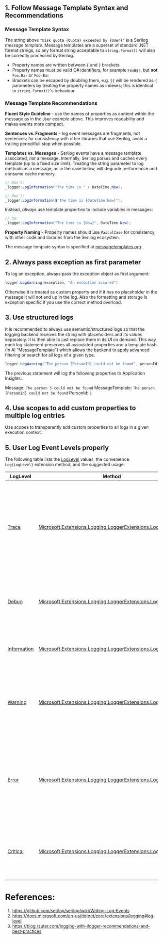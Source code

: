 ## 1. Follow Message Template Syntax and Recommendations

### Message Template Syntax
The string above `"Disk quota {Quota} exceeded by {User}"` is a Serilog _message template_. Message templates are a superset of standard .NET format strings, so any format string acceptable to `string.Format()` will also be correctly processed by Serilog.

* Property names are written between `{` and `}` brackets
* Property names must be valid C# identifiers, for example `FooBar`, but **not** `Foo.Bar` or `Foo-Bar`
* Brackets can be escaped by doubling them, e.g. `{{` will be rendered as `{`
parameters by treating the property names as indexes; this is identical to `string.Format()`'s behaviour

### Message Template Recommendations
**Fluent Style Guideline** - use the names of properties as content within the message as in the `User` example above. This improves readability and makes events more compact.

**Sentences vs. Fragments** - log event messages are fragments, not sentences; for consistency with other libraries that use Serilog, avoid a trailing period/full stop when possible.

**Templates vs. Messages** - Serilog events have a message template associated, _not_ a message. Internally, Serilog parses and caches every template (up to a fixed size limit). Treating the string parameter to log methods as a message, as in the case below, will degrade performance and consume cache memory.

```csharp
// Don't:
_logger.LogInformation("The time is " + DateTime.Now);

// Don't:
_logger.LogInformation($"The time is {DateTime.Now}");
```

Instead, _always_ use template properties to include variables in messages:

```csharp
// Do:
_logger.LogInformation("The time is {Now}", DateTime.Now);
```

**Property Naming** - Property names should use `PascalCase` for consistency with other code and libraries from the Serilog ecosystem.

The message template syntax is specified at [messagetemplates.org](https://messagetemplates.org/).

## 2. Always pass exception as first parameter
To log an exception, always pass the exception object as first argument:

```csharp
logger.LogWarning(exception, "An exception occured")
```
Otherwise it is treated as custom property and if it has no placeholder in the message it will not end up in the log. Also the formatting and storage is exception specific if you use the correct method overload.

## 3. Use structured logs
It is recommended to always use semantic/structured logs so that the logging backend receives the string with placeholders and its values separately. It is then able to just replace them in its UI on demand. This way each log statement preserves all associated properties and a template hash (in AI “MessageTemplate”) which allows the backend to apply advanced filtering or search for all logs of a given type.

```csharp
logger.LogWarning("The person {PersonId} could not be found", personId);
```
The previous statement will log the following properties to Application Insights:

Message: `The person 5 could not be found`
MessageTemplate: `The person {PersonId} could not be found`
PersonId: `5`

## 4. Use scopes to add custom properties to multiple log entries
Use scopes to transparently add custom properties to all logs in a given execution context.

## 5. User Log Event Levels properly

The following table lists the [LogLevel](https://docs.microsoft.com/en-us/dotnet/api/microsoft.extensions.logging.loglevel) values, the convenience `Log{LogLevel}` extension method, and the suggested usage:

| LogLevel | Method | Description |
|--|--|--|
| [Trace](https://docs.microsoft.com/en-us/dotnet/api/microsoft.extensions.logging.loglevel) | [Microsoft.Extensions.Logging.LoggerExtensions.LogTrace](https://docs.microsoft.com/en-us/dotnet/api/microsoft.extensions.logging.loggerextensions.logtrace) | Contain the most detailed messages. These messages may contain sensitive app data. These messages are disabled by default and should ***not*** be enabled in production. |
| [Debug](https://docs.microsoft.com/en-us/dotnet/api/microsoft.extensions.logging.loglevel) | [Microsoft.Extensions.Logging.LoggerExtensions.LogDebug](https://docs.microsoft.com/en-us/dotnet/api/microsoft.extensions.logging.loggerextensions.logdebug) | For debugging and development. Use with caution in production due to the high volume. |
| [Information](https://docs.microsoft.com/en-us/dotnet/api/microsoft.extensions.logging.loglevel) | [Microsoft.Extensions.Logging.LoggerExtensions.LogInformation](https://docs.microsoft.com/en-us/dotnet/api/microsoft.extensions.logging.loggerextensions.loginformation) | Tracks the general flow of the app. May have long-term value. |
| [Warning](https://docs.microsoft.com/en-us/dotnet/api/microsoft.extensions.logging.loglevel) | [Microsoft.Extensions.Logging.LoggerExtensions.LogWarning](https://docs.microsoft.com/en-us/dotnet/api/microsoft.extensions.logging.loggerextensions.logwarning) | For abnormal or unexpected events. Typically includes errors or conditions that don't cause the app to fail. |
| [Error](https://docs.microsoft.com/en-us/dotnet/api/microsoft.extensions.logging.loglevel) | [Microsoft.Extensions.Logging.LoggerExtensions.LogError](https://docs.microsoft.com/en-us/dotnet/api/microsoft.extensions.logging.loggerextensions.logerror) | For errors and exceptions that cannot be handled. These messages indicate a failure in the current operation or request, not an app-wide failure. |
| [Critical](https://docs.microsoft.com/en-us/dotnet/api/microsoft.extensions.logging.loglevel) | [Microsoft.Extensions.Logging.LoggerExtensions.LogCritical](https://docs.microsoft.com/en-us/dotnet/api/microsoft.extensions.logging.loggerextensions.logcritical) | For failures that require immediate attention. Examples: data loss scenarios, out of disk space. |

# References: 
1. https://github.com/serilog/serilog/wiki/Writing-Log-Events
1. https://docs.microsoft.com/en-us/dotnet/core/extensions/logging#log-level
1. https://blog.rsuter.com/logging-with-ilogger-recommendations-and-best-practices
